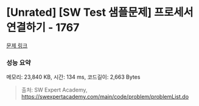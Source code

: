 # [Unrated] [SW Test 샘플문제] 프로세서 연결하기 - 1767 

[문제 링크](https://swexpertacademy.com/main/code/problem/problemDetail.do?contestProbId=AV4suNtaXFEDFAUf) 

### 성능 요약

메모리: 23,840 KB, 시간: 134 ms, 코드길이: 2,663 Bytes



> 출처: SW Expert Academy, https://swexpertacademy.com/main/code/problem/problemList.do